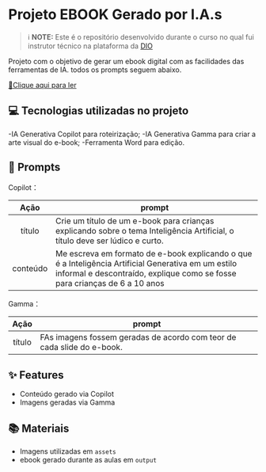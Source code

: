 
# Projeto EBOOK Gerado por I.A.s


 > ℹ️ **NOTE:** Este é o repositório desenvolvido durante o curso no qual fui instrutor técnico na plataforma da [DIO](https://dio.me)

Projeto com o objetivo de gerar um ebook digital com as facilidades das ferramentas de IA. todos os prompts
seguem abaixo.

<a href="https://github.com/Giulianni-dea/lab-natty-or-not/blob/main/A-Magia-da-Inteligencia-Artificial-Generativa.pdf" title="View PDF now"> 📕Clique aqui para ler</a>

## 💻 Tecnologias utilizadas no projeto

-IA Generativa Copilot para roteirização; 
-IA Generativa Gamma para criar a arte visual do e-book; 
-Ferramenta Word para edição.

## 🧠 Prompts


Copilot：

|   Ação   | prompt                                                                                                                                                                                                                                                                         |
| :------: | ------------------------------------------------------------------------------------------------------------------------------------------------------------------------------------------------------------------------------------------------------------------------------ |
|  título  | Crie um título de um e-book para crianças explicando sobre o tema Inteligência Artificial, o título deve ser lúdico e curto.                                                  |
| conteúdo | Me escreva em formato de e-book explicando o que é a Inteligência Artificial Generativa em um estilo informal e descontraído, explique como se fosse para crianças de 6 a 10 anos|


Gamma：

|  Ação  | prompt                                                                                 |
| :----: | -------------------------------------------------------------------------------------- |
| título | FAs imagens fossem geradas de acordo com teor de cada slide do e-book. |

## ✨ Features

- Conteúdo gerado via Copilot
- Imagens geradas via Gamma

## 📚 Materiais

- Imagens utilizadas em `assets`
- ebook gerado durante as aulas em `output`


